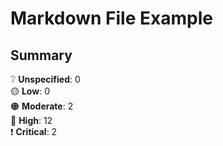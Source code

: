 
Markdown File Example
=====================
  
## Summary  
❔ **Unspecified**: 0  
🟡 **Low**: 0  
🟠 **Moderate**: 2  
🔴 **High**: 12  
❗ **Critical**: 2